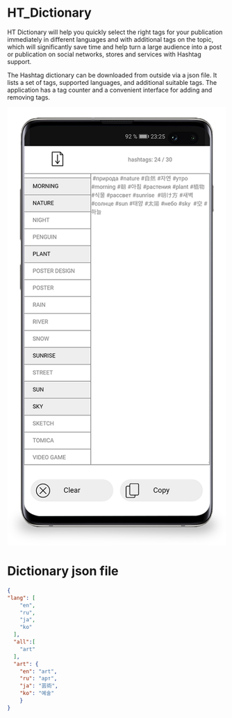 # HT_Dictionary

HT Dictionary will help you quickly select the right tags for your publication immediately in different languages and with additional tags on the topic, which will significantly save time and help turn a large audience into a post or publication on social networks, stores and services with Hashtag support.

The Hashtag dictionary can be downloaded from outside via a json file. It lists a set of tags, supported languages, and additional suitable tags.
The application has a tag counter and a convenient interface for adding and removing tags.

![HashTag Dictionary](screen.png)

# Dictionary json file

``` json
{
"lang": [
    "en",
    "ru",
    "ja",
    "ko"
  ],
  "all":[
    "art"
  ],
  "art": {
    "en": "art",
    "ru": "арт",
    "ja": "芸術",
    "ko": "예술"
    }
}
```
